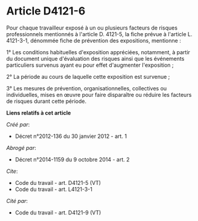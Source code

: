 # Article D4121-6

Pour chaque travailleur exposé à un ou plusieurs facteurs de risques professionnels mentionnés à l'article D. 4121-5, la
fiche prévue à l'article L. 4121-3-1, dénommée fiche de prévention des expositions, mentionne : 

1° Les conditions habituelles d'exposition appréciées, notamment, à partir du document unique d'évaluation des risques ainsi
que les événements particuliers survenus ayant eu pour effet d'augmenter l'exposition ; 

2° La période au cours de laquelle cette exposition est survenue ; 

3° Les mesures de prévention, organisationnelles, collectives ou individuelles, mises en œuvre pour faire disparaître ou
réduire les facteurs de risques durant cette période.

**Liens relatifs à cet article**

_Créé par_:

  - Décret n°2012-136 du 30 janvier 2012 - art. 1

_Abrogé par_:

  - Décret n°2014-1159 du 9 octobre 2014 - art. 2

_Cite_:

  - Code du travail - art. D4121-5 (VT)
  - Code du travail - art. L4121-3-1

_Cité par_:

  - Code du travail - art. D4121-9 (VT)
